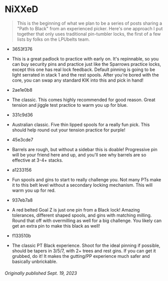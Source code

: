 # NiXXeD

>This is the beginning of what we plan to be a series of posts sharing a "Path to Black" from an experienced picker. Here's one approach I put together that only uses traditional pin-tumbler locks, the first of a few lists by folks on the LPUbelts team.

- 3653f376
- This is a great padlock to practice with early on. It's repinnable, so you can buy security pins and practice just like the Sparrows practice locks, except this one has real lock feedback. Default pinning is going to be light serrated in stack 1 and the rest spools. After you're bored with the core, you can swap any standard KIK into this and pick in hand!

- 2ae1e0b8
- The classic. This comes highly recommended for good reason. Great tension and jiggle test practice to warm you up for blue.

- 331c9d36
- Australian classic. Five thin lipped spools for a really fun pick. This should help round out your tension practice for purple!

- 45e3cde7
- Barrels are rough, but without a sidebar this is doable! Progressive pin will be your friend here and up, and you'll see why barrels are so effective at 3-4+ stacks.

- a1233156
- Fun spools and gins to start to really challenge you. Not many PTs make it to this belt level without a secondary locking mechanism. This will warm you up for red.

- 937eb7a8
- A red belted Goal Z is just one pin from a Black lock! Amazing tolerances, different shaped spools, and gins with matching milling. Round that off with overmilling as well for a big challenge. You likely can get an extra pin to make this black as well!

- f133510b
- The classic PT Black experience. Shoot for the ideal pinning if possible, should be tapers in 3/5/7, with 2+ trees and rest gins. If you can get it grubbed, do it! It makes the gutting/PP experience much safer and basically unbrickable.

###### *Originally published Sept. 19, 2023*